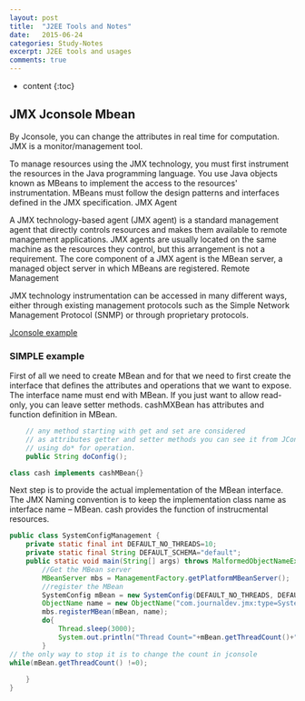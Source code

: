 ```yaml
---
layout: post
title:  "J2EE Tools and Notes"
date:   2015-06-24
categories: Study-Notes
excerpt: J2EE tools and usages
comments: true
---
```


* content
{:toc}


## JMX Jconsole Mbean

By Jconsole, you can change the attributes in real time for computation. JMX is a monitor/management tool.

To manage resources using the JMX technology, you must first instrument the resources in the Java programming language. You use Java objects known as MBeans to implement the access to the resources' instrumentation. MBeans must follow the design patterns and interfaces defined in the JMX specification.
JMX Agent

A JMX technology-based agent (JMX agent) is a standard management agent that directly controls resources and makes them available to remote management applications. JMX agents are usually located on the same machine as the resources they control, but this arrangement is not a requirement.
The core component of a JMX agent is the MBean server, a managed object server in which MBeans are registered.
Remote Management

JMX technology instrumentation can be accessed in many different ways, either through existing management protocols such as the Simple Network Management Protocol (SNMP) or through proprietary protocols.

[Jconsole example](http://alvinalexander.com/blog/post/java/source-code-java-jmx-hello-world-application)

### SIMPLE example

First of all we need to create MBean and for that we need to first create the interface that defines the attributes and operations that we want to expose. The interface name must end with MBean. If you just want to allow read-only, you can leave setter methods. cashMXBean has attributes and function definition in MBean.

~~~ java
    // any method starting with get and set are considered
    // as attributes getter and setter methods you can see it from JConsole!, so I am
    // using do* for operation.
    public String doConfig();

class cash implements cashMBean{}
~~~

Next step is to provide the actual implementation of the MBean interface. The JMX Naming convention is to keep the implementation class name as interface name – MBean.  cash provides the function of instrucmental resources.

~~~ java
public class SystemConfigManagement {
    private static final int DEFAULT_NO_THREADS=10;
    private static final String DEFAULT_SCHEMA="default";
    public static void main(String[] args) throws MalformedObjectNameException, InterruptedException, InstanceAlreadyExistsException, MBeanRegistrationException, NotCompliantMBeanException {
        //Get the MBean server
        MBeanServer mbs = ManagementFactory.getPlatformMBeanServer();
        //register the MBean
        SystemConfig mBean = new SystemConfig(DEFAULT_NO_THREADS, DEFAULT_SCHEMA);
        ObjectName name = new ObjectName("com.journaldev.jmx:type=SystemConfig");
        mbs.registerMBean(mBean, name);
        do{
            Thread.sleep(3000);
            System.out.println("Thread Count="+mBean.getThreadCount()+":::Schema Name="+mBean.getSchemaName());
        }
// the only way to stop it is to change the count in jconsole
while(mBean.getThreadCount() !=0);
         
    }
}
~~~
